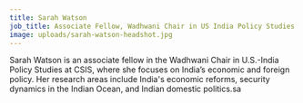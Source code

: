 ```yaml
---
title: Sarah Watson
job_title: Associate Fellow, Wadhwani Chair in US India Policy Studies
image: uploads/sarah-watson-headshot.jpg
---
```


Sarah Watson is an associate fellow in the Wadhwani Chair in U.S.-India Policy Studies at CSIS, where she focuses on India’s economic and foreign policy. Her research areas include India's economic reforms, security dynamics in the Indian Ocean, and Indian domestic politics.sa
